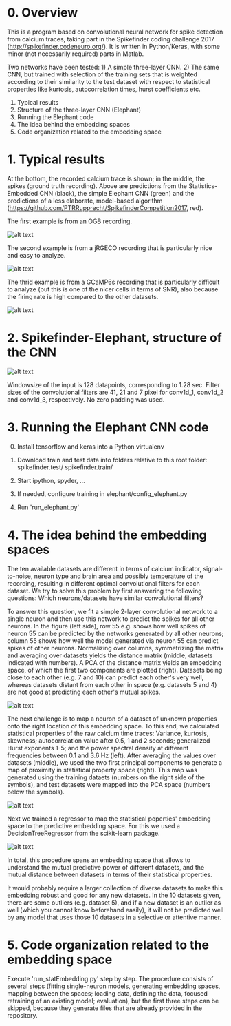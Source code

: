 # 0. Overview

This is a program based on convolutional neural network for spike detection from calcium traces, taking part in the Spikefinder coding challenge 2017 (http://spikefinder.codeneuro.org/). It is written in Python/Keras, with some minor (not necessarily required) parts in Matlab.

Two networks have been tested: 1) A simple three-layer CNN. 2) The same CNN, but trained with selection of the training sets that is weighted according to their similarity to the test dataset with respect to statistical properties like kurtosis, autocorrelation times, hurst coefficients etc.

1. Typical results
2. Structure of the three-layer CNN (Elephant)
3. Running the Elephant code
4. The idea behind the embedding spaces
5. Code organization related to the embedding space


# 1. Typical results

At the bottom, the recorded calcium trace is shown; in the middle, the spikes (ground truth recording). Above are predictions from the Statistics-Embedded CNN (black), the simple Elephant CNN (green) and the predictions of a less elaborate, model-based algorithm (https://github.com/PTRRupprecht/SpikefinderCompetition2017, red).

The first example is from an OGB recording.

![alt text](https://github.com/PTRRupprecht/Spikefinder-Elephant/blob/master/figures/pic1-4.png)

The second example is from a jRGECO recording that is particularly nice and easy to analyze.

![alt text](https://github.com/PTRRupprecht/Spikefinder-Elephant/blob/master/figures/pic10-7.png)

The thrid example is from a GCaMP6s recording that is particularly difficult to analyze (but this is one of the nicer cells in terms of SNR), also because the firing rate is high compared to the other datasets.

![alt text](https://github.com/PTRRupprecht/Spikefinder-Elephant/blob/master/figures/pic5-8.png)



# 2. Spikefinder-Elephant, structure of the CNN

![alt text](https://github.com/PTRRupprecht/Spikefinder-Elephant/blob/master/figures/Figure4.png)

Windowsize of the input is 128 datapoints, corresponding to 1.28 sec. Filter sizes of the convolutional filters are 41, 21 and 7 pixel for conv1d_1, conv1d_2 and conv1d_3, respectively. No zero padding was used.


# 3. Running the Elephant CNN code

0. Install tensorflow and keras into a Python virtualenv

1. Download train and test data into folders relative to this root folder:
    spikefinder.test/
    spikefinder.train/

2. Start ipython, spyder, ...

3. If needed, configure training in elephant/config_elephant.py

4. Run 'run_elephant.py'


# 4. The idea behind the embedding spaces

The ten available datasets are different in terms of calcium indicator, signal-to-noise, neuron type and brain area and possibly temperature of the recording, resulting in different optimal convolutional filters for each dataset. We try to solve this problem by first answering the following questions: Which neurons/datasets have similar convolutional filters?

To answer this question, we fit a simple 2-layer convolutional network to a single neuron and then use this network to predict the spikes for all other neurons. In the figure (left side), row 55 e.g. shows how well spikes of neuron 55 can be predicted by the networks generated by all other neurons; column 55 shows how well the model generated via neuron 55 can predict spikes of other neurons.
Normalizing over columns, symmetrizing the matrix and averaging over datasets yields the distance matrix (middle, datasets indicated with numbers).
A PCA of the distance matrix yields an embedding space, of which the first two components are plotted (right). Datasets being close to each other (e.g. 7 and 10) can predict each other's very well, whereas datasets distant from each other in space (e.g. datasets 5 and 4) are not good at predicting each other's mutual spikes.

![alt text](https://github.com/PTRRupprecht/Spikefinder-Elephant/blob/master/figures/Figure1.png)

The next challenge is to map a neuron of a dataset of unknown properties onto the right location of this embedding space. To this end, we calculated statistical properties of the raw calcium time traces: Variance, kurtosis, skewness; autocorrelation value after 0.5, 1 and 2 seconds; generalized Hurst exponents 1-5; and the power spectral density at different frequencies between 0.1 and 3.6 Hz (left). After averaging the values over datasets (middle), we used the two first principal components to generate a map of proximity in statistical property space (right). This map was generated using the training dataets (numbers on the right side of the symbols), and test datasets were mapped into the PCA space (numbers below the symbols).

![alt text](https://github.com/PTRRupprecht/Spikefinder-Elephant/blob/master/figures/Figure2.png)

Next we trained a regressor to map the statistical poperties' embedding space to the predictive embedding space. For this we used a DecisionTreeRegressor from the scikit-learn package.

![alt text](https://github.com/PTRRupprecht/Spikefinder-Elephant/blob/master/figures/Figure3.png)

In total, this procedure spans an embedding space that allows to understand the mutual predictive power of different datasets, and the mutual distance between datasets in terms of their statistical properties.

It would probably require a larger collection of diverse datasets to make this embedding robust and good for any new datasets. In the 10 datasets given, there are some outliers (e.g. dataset 5), and if a new dataset is an outlier as well (which you cannot know beforehand easily), it will not be predicted well by any model that uses those 10 datasets in a selective or attentive manner.


# 5. Code organization related to the embedding space

Execute 'run_statEmbedding.py' step by step. The procedure consists of several steps (fitting single-neuron models, generating embedding spaces, mapping between the spaces; loading data, defining the data, focused retraining of an existing model; evaluation), but the first three steps can be skipped, because they generate files that are already provided in the repository.
